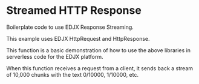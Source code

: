 <!--
title: .'EDJX HTTP Response Streaming'
description: 'Boilerplate code to send HTML content as HTTP response'
platform: EDJX
language: Rust
-->

# Streamed HTTP Response

Boilerplate code to use EDJX Response Streaming.

This example uses EDJX HttpRequest and HttpResponse.

This function is a basic demonstration of how to use the above libraries in serverless code for the EDJX platform.

When this function receives a request from a client, it sends back a stream of 10,000 chunks with the text 0/10000, 1/10000, etc.
